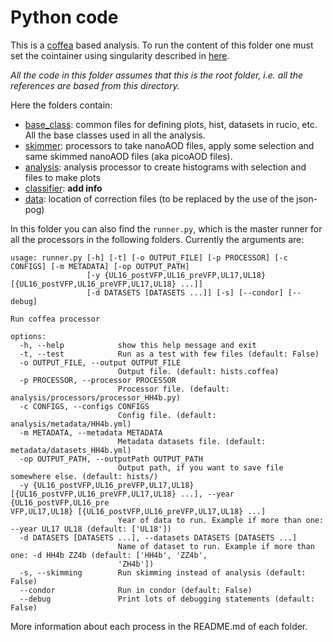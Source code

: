 # Python code

This is a [coffea](https://coffeateam.github.io/coffea/index.html) based analysis. To run the content of this folder one must set the cointainer using singularity described in [here](../README.md). 

_All the code in this folder assumes that this is the root folder, i.e. all the references are based from this directory._

Here the folders contain:
 - [base_class](./base_class/): common files for defining plots, hist, datasets in rucio, etc. All the base classes used in all the analysis.
 - [skimmer](./skimmer/): processors to take nanoAOD files, apply some selection and same skimmed nanoAOD files (aka picoAOD files).
 - [analysis](./analysis/): analysis processor to create histograms with selection and files to make plots
 - [classifier](./classifier/): __add info__
 - [data](./data/): location of correction files (to be replaced by the use of the json-pog)
 
In this folder you can also find the `runner.py`, which is the master runner for all the processors in the following folders. Currently the arguments are:

```
usage: runner.py [-h] [-t] [-o OUTPUT_FILE] [-p PROCESSOR] [-c CONFIGS] [-m METADATA] [-op OUTPUT_PATH]
                 [-y {UL16_postVFP,UL16_preVFP,UL17,UL18} [{UL16_postVFP,UL16_preVFP,UL17,UL18} ...]]
                 [-d DATASETS [DATASETS ...]] [-s] [--condor] [--debug]

Run coffea processor

options:
  -h, --help            show this help message and exit
  -t, --test            Run as a test with few files (default: False)
  -o OUTPUT_FILE, --output OUTPUT_FILE
                        Output file. (default: hists.coffea)
  -p PROCESSOR, --processor PROCESSOR
                        Processor file. (default: analysis/processors/processor_HH4b.py)
  -c CONFIGS, --configs CONFIGS
                        Config file. (default: analysis/metadata/HH4b.yml)
  -m METADATA, --metadata METADATA
                        Metadata datasets file. (default: metadata/datasets_HH4b.yml)
  -op OUTPUT_PATH, --outputPath OUTPUT_PATH
                        Output path, if you want to save file somewhere else. (default: hists/)
  -y {UL16_postVFP,UL16_preVFP,UL17,UL18} [{UL16_postVFP,UL16_preVFP,UL17,UL18} ...], --year {UL16_postVFP,UL16_pre
VFP,UL17,UL18} [{UL16_postVFP,UL16_preVFP,UL17,UL18} ...]
                        Year of data to run. Example if more than one: --year UL17 UL18 (default: ['UL18'])
  -d DATASETS [DATASETS ...], --datasets DATASETS [DATASETS ...]
                        Name of dataset to run. Example if more than one: -d HH4b ZZ4b (default: ['HH4b', 'ZZ4b',
                        'ZH4b'])
  -s, --skimming        Run skimming instead of analysis (default: False)
  --condor              Run in condor (default: False)
  --debug               Print lots of debugging statements (default: False)
```

More information about each process in the README.md of each folder.
